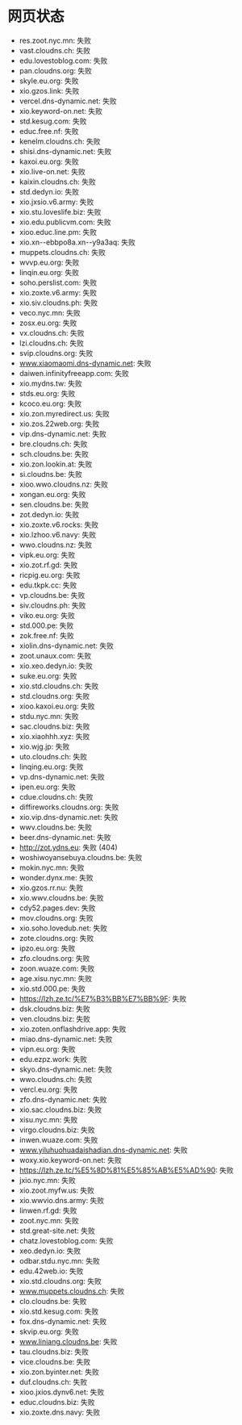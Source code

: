 # 网页状态
- res.zoot.nyc.mn: 失败
- vast.cloudns.ch: 失败
- edu.lovestoblog.com: 失败
- pan.cloudns.org: 失败
- skyle.eu.org: 失败
- xio.gzos.link: 失败
- vercel.dns-dynamic.net: 失败
- xio.keyword-on.net: 失败
- std.kesug.com: 失败
- educ.free.nf: 失败
- kenelm.cloudns.ch: 失败
- shisi.dns-dynamic.net: 失败
- kaxoi.eu.org: 失败
- xio.live-on.net: 失败
- kaixin.cloudns.ch: 失败
- std.dedyn.io: 失败
- xio.jxsio.v6.army: 失败
- xio.stu.loveslife.biz: 失败
- xio.edu.publicvm.com: 失败
- xioo.educ.line.pm: 失败
- xio.xn--ebbpo8a.xn--y9a3aq: 失败
- muppets.cloudns.ch: 失败
- wvvp.eu.org: 失败
- linqin.eu.org: 失败
- soho.perslist.com: 失败
- xio.zoxte.v6.army: 失败
- xio.siv.cloudns.ph: 失败
- veco.nyc.mn: 失败
- zosx.eu.org: 失败
- vx.cloudns.ch: 失败
- lzi.cloudns.ch: 失败
- svip.cloudns.org: 失败
- www.xiaomaomi.dns-dynamic.net: 失败
- daiwen.infinityfreeapp.com: 失败
- xio.mydns.tw: 失败
- stds.eu.org: 失败
- kcoco.eu.org: 失败
- xio.zon.myredirect.us: 失败
- xio.zos.22web.org: 失败
- vip.dns-dynamic.net: 失败
- bre.cloudns.ch: 失败
- sch.cloudns.be: 失败
- xio.zon.lookin.at: 失败
- si.cloudns.be: 失败
- xioo.wwo.cloudns.nz: 失败
- xongan.eu.org: 失败
- sen.cloudns.be: 失败
- zot.dedyn.io: 失败
- xio.zoxte.v6.rocks: 失败
- xio.lzhoo.v6.navy: 失败
- wwo.cloudns.nz: 失败
- vipk.eu.org: 失败
- xio.zot.rf.gd: 失败
- ricpig.eu.org: 失败
- edu.tkpk.cc: 失败
- vp.cloudns.be: 失败
- siv.cloudns.ph: 失败
- viko.eu.org: 失败
- std.000.pe: 失败
- zok.free.nf: 失败
- xiolin.dns-dynamic.net: 失败
- zoot.unaux.com: 失败
- xio.xeo.dedyn.io: 失败
- suke.eu.org: 失败
- xio.std.cloudns.ch: 失败
- std.cloudns.org: 失败
- xioo.kaxoi.eu.org: 失败
- stdu.nyc.mn: 失败
- sac.cloudns.biz: 失败
- xio.xiaohhh.xyz: 失败
- xio.wjg.jp: 失败
- uto.cloudns.ch: 失败
- linqing.eu.org: 失败
- vp.dns-dynamic.net: 失败
- ipen.eu.org: 失败
- cdue.cloudns.ch: 失败
- diffireworks.cloudns.org: 失败
- xio.vip.dns-dynamic.net: 失败
- wwv.cloudns.be: 失败
- beer.dns-dynamic.net: 失败
- http://zot.ydns.eu: 失败 (404)
- woshiwoyansebuya.cloudns.be: 失败
- mokin.nyc.mn: 失败
- wonder.dynx.me: 失败
- xio.gzos.rr.nu: 失败
- xio.wwv.cloudns.be: 失败
- cdy52.pages.dev: 失败
- mov.cloudns.org: 失败
- xio.soho.lovedub.net: 失败
- zote.cloudns.org: 失败
- ipzo.eu.org: 失败
- zfo.cloudns.org: 失败
- zoon.wuaze.com: 失败
- age.xisu.nyc.mn: 失败
- xio.std.000.pe: 失败
- https://lzh.ze.tc/%E7%B3%BB%E7%BB%9F: 失败
- dsk.cloudns.biz: 失败
- ven.cloudns.biz: 失败
- xio.zoten.onflashdrive.app: 失败
- miao.dns-dynamic.net: 失败
- vipn.eu.org: 失败
- edu.ezpz.work: 失败
- skyo.dns-dynamic.net: 失败
- wwo.cloudns.ch: 失败
- vercl.eu.org: 失败
- zfo.dns-dynamic.net: 失败
- xio.sac.cloudns.biz: 失败
- xisu.nyc.mn: 失败
- virgo.cloudns.biz: 失败
- inwen.wuaze.com: 失败
- www.yiluhuohuadaishadian.dns-dynamic.net: 失败
- woxy.xio.keyword-on.net: 失败
- https://lzh.ze.tc/%E5%8D%81%E5%85%AB%E5%AD%90: 失败
- jxio.nyc.mn: 失败
- xio.zoot.myfw.us: 失败
- xio.wwvio.dns.army: 失败
- linwen.rf.gd: 失败
- zoot.nyc.mn: 失败
- std.great-site.net: 失败
- chatz.lovestoblog.com: 失败
- xeo.dedyn.io: 失败
- odbar.stdu.nyc.mn: 失败
- edu.42web.io: 失败
- xio.std.cloudns.org: 失败
- www.muppets.cloudns.ch: 失败
- clo.cloudns.be: 失败
- xio.std.kesug.com: 失败
- fox.dns-dynamic.net: 失败
- skvip.eu.org: 失败
- www.liniang.cloudns.be: 失败
- tau.cloudns.biz: 失败
- vice.cloudns.be: 失败
- xio.zon.byinter.net: 失败
- duf.cloudns.ch: 失败
- xioo.jxios.dynv6.net: 失败
- educ.cloudns.biz: 失败
- xio.zoxte.dns.navy: 失败
